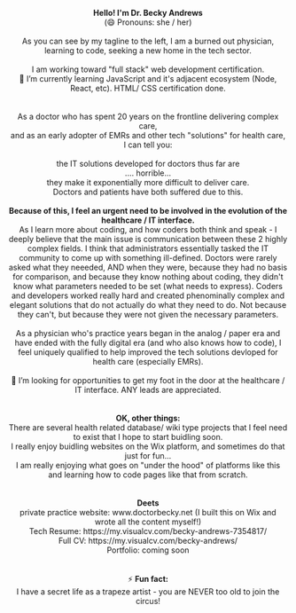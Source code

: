 <p align="center">
  <strong>Hello!  I'm Dr. Becky Andrews</strong><br> 
(😄 Pronouns: she / her)<br> <br> 
As you can see by my tagline to the left, I am a burned out physician, learning to code, seeking a new home in the tech sector. <br> <br> 
I am working toward "full stack" web development certification. <br>
🌱 I’m currently learning JavaScript and it's adjacent ecosystem (Node, React, etc).  HTML/ CSS certification done. <br><br><br>
As a doctor who has spent 20 years on the frontline delivering complex care, <br>and as an early adopter of EMRs and other tech "solutions" for health care, <br>I can tell you: <br><br> the IT solutions developed for doctors thus far are<br>.... horrible... <br>they make it exponentially more difficult to deliver care.  <br>Doctors and patients have both suffered due to this. <br>
<br><strong>Because of this, I feel an urgent need to be involved in the evolution of the healthcare / IT interface. </strong>
<br>As I learn more about coding, and how coders both think and speak - I deeply believe that the main issue is communication between these 2 highly complex fields. 
I think that administrators essentially tasked the IT community to come up with something ill-defined.  Doctors were rarely asked what they neeeded, AND when they were, because they had no basis for comparison, and because they know nothing about coding, they didn't know what parameters needed to be set (what needs to express). Coders and developers worked really hard and created phenominally complex and elegant solutions that do not actually do what they need to do.  Not because they can't, but because they were not given the necessary parameters.   
<br>
<br> As a physician who's practice years began in the analog / paper era and have ended with the fully digital era (and who also knows how to code), I feel uniquely qualified to help improved the tech solutions devloped for health care (especially EMRs).  
<br><br>
👯 I’m looking for opportunities to get my foot in the door at the healthcare / IT interface. ANY leads are appreciated.<br><br><br>
  <strong>OK, other things: </strong><br>
There are several health related database/ wiki type projects that I feel need to exist that I hope to start buidling soon.<br> 
I really enjoy buidling websites on the Wix platform, and sometimes do that just for fun...<br>
I am really enjoying what goes on "under the hood" of platforms like this and learning how to code pages like that from scratch.  
<br><br><br>
<strong>Deets</strong><br>
private practice website:  www.doctorbecky.net  (I built this on Wix and wrote all the content myself!)<br>
Tech Resume:  https://my.visualcv.com/becky-andrews-7354817/ <br>
Full CV:  https://my.visualcv.com/becky-andrews/ <br>
Portfolio:  coming soon <br><br><br>
  ⚡ <strong>Fun fact: </strong><br>
  I have a secret life as a trapeze artist - you are NEVER too old to join the circus!
</p>

<!--
**DrBecky22/DrBecky22** is a ✨ _special_ ✨ repository because its `README.md` (this file) appears on your GitHub profile.
-->
